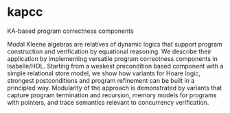 # kapcc
KA-based program correctness components

Modal Kleene algebras are relatives of dynamic logics that support program
construction and verification by equational reasoning. We describe their
application by implementing versatile program correctness components in
Isabelle/HOL. Starting from a weakest precondition based component with a simple
relational store model, we show how variants for Hoare logic, strongest
postconditions and program refinement can be built in a principled way.
Modularity of the approach is demonstrated by variants that capture program
termination and recursion, memory models for programs with pointers, and trace
semantics relevant to concurrency verification.
